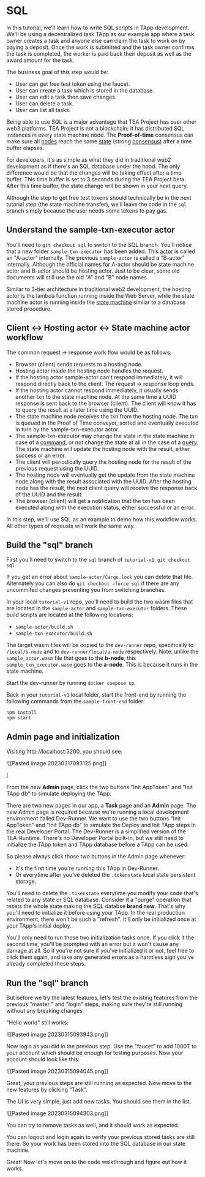 # SQL
In this tutorial, we'll learn how to write SQL scripts in TApp development. We'll be using a decentralized task TApp as our example app where a task owner creates a task and anyone else can claim the task to work on by paying a deposit. Once the work is submitted and the task owner confirms the task is completed, the worker is paid back their deposit as well as the award amount for the task.

The business goal of this step would be:

- User can get free test token using the faucet.
- User can create a task which is stored in the database.
- User can edit a task then save changes.
- User can delete a task.
- User can list all tasks. 

Being able to use SQL is a major advantage that TEA Project has over other web3 platforms. TEA Project is not a blockchain; it has distributed SQL instances in every state machine node. The **Proof-of-time** consensus can make sure all [nodes](../../z_glossary/hosting_cml.md) reach the same [state](../../z_glossary/state.md) (strong [consensus](../../z_glossary/consensus.md)) after a time buffer elapses. 

For developers, it's as simple as what they did in traditional web2 development as if there's an SQL database under the hood. The only difference would be that the changes will be taking effect after a time buffer. This time buffer is set to 3 seconds during the TEA Project beta. After this time buffer, the state change will be shown in your next query. 

Although the step to get free test tokens should technically be in the next tutorial step (the state machine transfer), we'll leave the code in the `sql` branch simply because the user needs some tokens to pay gas. 

## Understand the sample-txn-executor actor

You'll need to `git checkout sql` to switch to the SQL branch. You'll notice that a new folder `sample-txn-executor` has been added. This [actor](../../z_glossary/actor.md) is called an "A-actor" internally. The previous `sample-actor` is called a "B-actor" internally. Although the official names for A-actor should be state machine actor and B-actor should be hosting actor. Just to be clear, some old documents will still use the old "A" and "B" node names.

Similar to 3-tier architecture in traditional web2 development, the hosting actor is the lambda function running inside the Web Server, while the state machine actor is running inside the [state machine](../../z_glossary/state_machine.md)  similar to a database stored procedure.

## Client <-> Hosting actor <-> State machine actor workflow

The common request -> response work flow would be as follows:

- Browser (client) sends requests to a hosting node.
- Hosting actor inside the hosting node handles the request.
- If the hosting actor sample-actor can't respond immediately, it will respond directly back to the client. The request -> response loop ends.
- If the hosting actor cannot respond immediately, it usually sends another txn to the state machine node. At the same time a UUID response is sent back to the browser (client). The client will know it has to query the result at a later time using the UUID.
- The state machine node receives the txn from the hosting node. The txn is queued in the Proof of Time conveyor, sorted and eventually executed in turn by the sample-txn-executor actor.
- The sample-txn-executor may change the state in the state machine in case of a [command](../../z_glossary/commands.md), or not change the state at all in the case of a [query](../../z_glossary/query.md). The state machine will update the hosting node with the result, either success or an error.
- The client will periodically query the hosting node for the result of the previous request using the UUID.
- The hosting node will eventually get the update from the state machine node along with the result associated with the UUID. After the hosting node has the result, the next client query will receive the response back of the UUID and the result.
- The browser (client) will get a notification that the txn has been executed along with the execution status, either successful or an error.

In this step, we'll use SQL as an example to demo how this workflow works. All other types of reqeusts will work the same way.

## Build the "sql" branch
First you'll need to switch to the `sql` branch of `tutorial-v1`:
`git checkout sql`

If you get an error about `sample-actor/Cargo.lock` you can delete that file. Alternately you can also do `git checkout —force sql` if there are any uncommited changes preventing you from switching branches.

In your local `tutorial-v1` repo, you'll need to build the two wasm files that are located in the `sample-actor` and `sample-txn-executor` folders. These build scripts are located at the following locations:

- `sample-actor/build.sh`
- `sample-txn-executor/build.sh`

The target wasm files will be copied to the `dev-runner` repo, specifically to `/local/b-node` and to `dev-runner/local/a-node` respectively. Note: unlike the `sample_actor.wasm` file that goes to the **b-node**, this `sample_txn_executor.wasm` goes to the **a-node**. This is because it runs in the state machine. 

Start the dev-runner by running `docker compose up`.

Back in your `tutorial-v1` local folder, start the front-end by running the following commands from the `sample-front-end` folder:
```
npm install
npm start
```

## Admin page and initialization

Visiting http://localhost:3200, you should see:

![[Pasted image 20230317093125.png]]

[!](../../../Pasted_image_20230315093816.png)

From the new **Admin** page, click the two buttons "Init AppToken" and "Init TApp db" to simulate deploying the TApp. 

There are two new pages in our app, a **Task** page and an **Admin** page. The new Admin page is required because we're running a local development environment called Dev-Runner. We want to use the two buttons "Init AppToken" and "Init TApp db" to simulate the Deploy and Init TApp steps in the real Developer Portal. The Dev-Runner is a simplified version of the TEA-Runtime. There's no Developer Portal built-in, but we still need to initialize the TApp token and TApp database before a TApp can be used. 

So please always click those two buttons in the Admin page whenever:

- It's the first time you're running this TApp in Dev-Runner. 
- Or everytime after you've deleted the `.tokenstate` local state persistent storage.

You'll need to delete the `.tokenstate` everytime you modify your code that's related to any state or SQL database. Consider it a "purge" operation that resets the whole state making the SQL databse **brand new**. That's why you'll need to initialize it before using your TApp. In the real production environment, there won't be such a "refresh". It'll only be initialized once at your TApp's initial deploy.

You'll only need to run those two initialization tasks once. If you click it the second time, you'll be prompted with an error but it won't cause any damage at all. So if you're not sure if you've initialized it or not, feel free to click them again, and take any generated errors as a harmless sign you've already completed these steps.

## Run the "sql" branch

But before we try the latest features, let's test the existing features from the previous "master " and "login" steps, making sure they're still running without any breaking changes.

"Hello world" still works:

![[Pasted image 20230315093943.png]]

Now login as you did in the previous step. Use the "faucet" to add 1000T to your account which should be enough for testing purposes. Now your account should look like this:

![[Pasted image 20230315094045.png]]

Great, your previous steps are still running as expected. Now move to the new features by clicking "Task".

The UI is very simple, just add new tasks. You should see them in the list.

![[Pasted image 20230315094303.png]]

You can try to remove tasks as well, and it should work as expected.

You can logout and login again to verify your previous stored tasks are still there. So your work has been stored into the SQL database in our state machine. 

Great! Now let's move on to the code walkthrough and figure out how it works.
